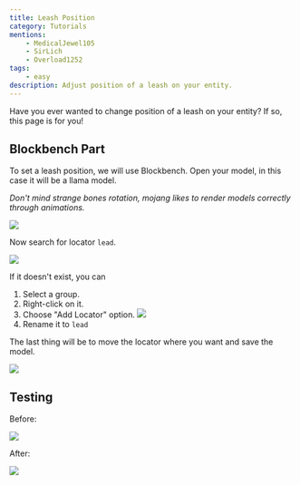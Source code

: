 ```yaml
---
title: Leash Position
category: Tutorials
mentions:
    - MedicalJewel105
    - SirLich
    - Overload1252
tags:
    - easy
description: Adjust position of a leash on your entity.
---
```


Have you ever wanted to change position of a leash on your entity?
If so, this page is for you!

## Blockbench Part

To set a leash position, we will use Blockbench.
Open your model, in this case it will be a llama model.

*Don't mind strange bones rotation, mojang likes to render models correctly through animations.*

![](/assets/images/visuals/leash-position/model-1.png)

Now search for locator `lead`.

![](/assets/images/visuals/leash-position/model-2.png)

If it doesn't exist, you can

<Spoiler title="create it">

1. Select a group.
2. Right-click on it.
3. Choose "Add Locator" option.
![](/assets/images/visuals/leash-position/locator-1.png)
4. Rename it to `lead`

</Spoiler>

The last thing will be to move the locator where you want and save the model.

![](/assets/images/visuals/leash-position/model-3.png)

## Testing

Before:

![](/assets/images/visuals/leash-position/result-0.png)

After:

![](/assets/images/visuals/leash-position/result-1.png)
